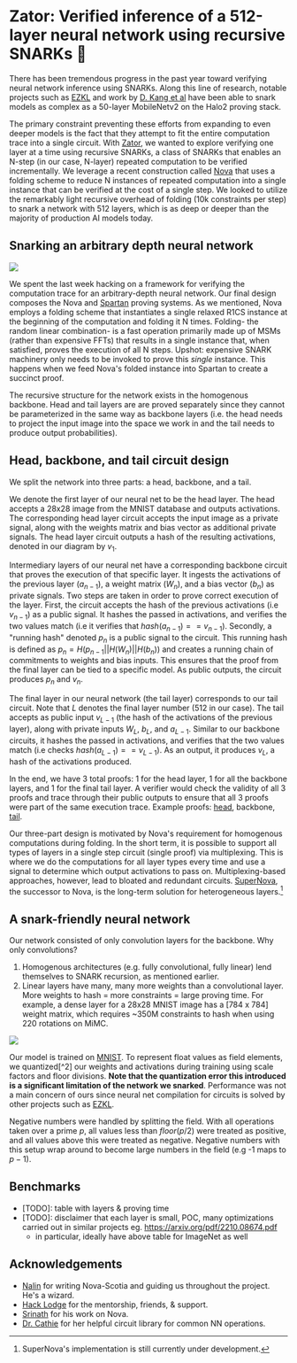 # Zator: Verified inference of a 512-layer neural network using recursive SNARKs 🐊

There has been tremendous progress in the past year toward verifying neural network inference using SNARKs. Along this line of research, notable projects such as [EZKL](https://github.com/zkonduit/ezkl) and work by [D. Kang et al](https://arxiv.org/pdf/2210.08674.pdf) have been able to snark models as complex as a 50-layer MobileNetv2 on the Halo2 proving stack. 

The primary constraint preventing these efforts from expanding to even deeper models is the fact that they attempt to fit the entire computation trace into a single circuit. With [Zator](https://github.com/lyronctk/zator), we wanted to explore verifying one layer at a time using recursive SNARKs, a class of SNARKs that enables an N-step (in our case, N-layer) repeated computation to be verified incrementally. We leverage a recent construction called [Nova](https://github.com/microsoft/Nova) that uses a folding scheme to reduce N instances of repeated computation into a single instance that can be verified at the cost of a single step. We looked to utilize the remarkably light recursive overhead of folding (10k constraints per step) to snark a network with 512 layers, which is as deep or deeper than the majority of production AI models today.

## Snarking an arbitrary depth neural network
![](https://i.imgur.com/Hm0Yozf.png)

We spent the last week hacking on a framework for verifying the computation trace for an arbitrary-depth neural network. Our final design composes the Nova and [Spartan](https://eprint.iacr.org/2019/550) proving systems. As we mentioned, Nova employs a folding scheme that instantiates a single relaxed R1CS instance at the beginning of the computation and folding it N times. Folding- the random linear combination- is a fast operation primarily made up of MSMs (rather than expensive FFTs) that results in a single instance that, when satisfied, proves the execution of all N steps. Upshot: expensive SNARK machinery only needs to be invoked to prove this *single* instance. This happens when we feed Nova's folded instance into Spartan to create a succinct proof.

The recursive structure for the network exists in the homogenous backbone. Head and tail layers are are proved separately since they cannot be parameterized in the same way as backbone layers (i.e. the head needs to project the input image into the space we work in and the tail needs to produce output probabilities).

## Head, backbone, and tail circuit design 

We split the network into three parts: a head, backbone, and a tail.

We denote the first layer of our neural net to be the head layer. The head accepts a 28x28 image from the MNIST database and outputs activations. The corresponding head layer circuit accepts the input image as a private signal, along with the weights matrix and bias vector as additional private signals. The head layer circuit outputs a hash of the resulting activations, denoted in our diagram by $v_1$. 

Intermediary layers of our neural net have a corresponding backbone circuit that proves the execution of that specific layer. It ingests the activations of the previous layer ($a_{n-1}$), a weight matrix ($W_n$), and a bias vector ($b_n$) as private signals. Two steps are taken in order to prove correct execution of the layer. First, the circuit accepts the hash of the previous activations (i.e $v_{n-1}$) as a public signal. It hashes the passed in activations, and verifies the two values match (i.e it verifies that $hash(a_{n-1}) == v_{n-1}$). Secondly, a "running hash" denoted $p_n$ is a public signal to the circuit. This running hash is defined as $p_n = H(p_{n-1} || H(W_n) || H(b_n))$ and creates a running chain of commitments to weights and bias inputs. This ensures that the proof from the final layer can be tied to a specific model. As public outputs, the circuit produces $p_n$ and $v_n$. 

The final layer in our neural network (the tail layer) corresponds to our tail circuit. Note that $L$ denotes the final layer number (512 in our case). The tail accepts as public input $v_{L-1}$ (the hash of the activations of the previous layer), along with private inputs $W_L$, $b_L$, and $a_{L-1}$. Similar to our backbone circuits, it hashes the passed in activations, and verifies that the two values match (i.e checks $hash(a_{L-1}) == v_{L-1}$). As an output, it produces $v_L$, a hash of the activations produced.

In the end, we have 3 total proofs: 1 for the head layer, 1 for all the backbone layers, and 1 for the final tail layer. A verifier would check the validity of all 3 proofs and trace through their public outputs to ensure that all 3 proofs were part of the same execution trace. Example proofs: [head](https://gist.github.com/varunshenoy/945fe6231b9a077160a0ae2360b854ab#file-head_layer_proof-json), backbone, [tail](https://gist.github.com/varunshenoy/945fe6231b9a077160a0ae2360b854ab#file-tail_layer_proof-json). 

Our three-part design is motivated by Nova's requirement for homogenous computations during folding. In the short term, it is possible to support all types of layers in a single step circuit (single proof) via multiplexing. This is where we do the computations for all layer types every time and use a signal to determine which output activations to pass on. Multiplexing-based approaches, however, lead to bloated and redundant circuits. [SuperNova](https://eprint.iacr.org/2022/1758), the successor to Nova, is the long-term solution for heterogeneous layers.[^1]

[^1]: SuperNova's implementation is still currently under development. 

## A snark-friendly neural network 
Our network consisted of only convolution layers for the backbone. Why only convolutions? 

1. Homogenous architectures (e.g. fully convolutional, fully linear) lend themselves to SNARK recursion, as mentioned earlier. 
2. Linear layers have many, many more weights than a convolutional layer. More weights to hash = more constraints = large proving time. For example, a dense layer for a 28x28 MNIST image has a [784 x 784] weight matrix, which requires ~350M constraints to hash when using 220 rotations on MiMC. 

![](https://i.imgur.com/T9H1T1Q.png)

Our model is trained on [MNIST](https://en.wikipedia.org/wiki/MNIST_database). To represent float values as field elements, we quantized[^2] our weights and activations during training using scale factors and floor divisions. **Note that the quantization error this introduced is a significant limitation of the network we snarked**. Performance was not a main concern of ours since neural net compilation for circuits is solved by other projects such as [EZKL](https://github.com/zkonduit/ezkl). 

Negative numbers were handled by splitting the field. With all operations taken over a prime $p$, all values less than $floor(p/2)$ were treated as positive, and all values above this were treated as negative. Negative numbers with this setup wrap around to become large numbers in the field (e.g -1 maps to $p - 1$).

## Benchmarks 
* [TODO]: table with layers & proving time
* [TODO]: disclaimer that each layer is small, POC, many optimizations carried out in similar projects eg. https://arxiv.org/pdf/2210.08674.pdf
    * in particular, ideally have above table for ImageNet as well

## Acknowledgements
* [Nalin](https://nibnalin.me/) for writing Nova-Scotia and guiding us throughout the project. He's a wizard.
* [Hack Lodge](https://hacklodge.org/) for the mentorship, friends, & support.
* [Srinath](http://srinathsetty.net/) for his work on Nova.
* [Dr. Cathie](https://twitter.com/drCathieSo_eth) for her helpful circuit library for common NN operations.
